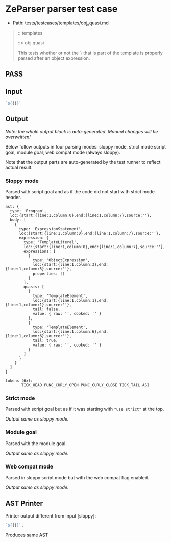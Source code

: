 # ZeParser parser test case

- Path: tests/testcases/templates/obj_quasi.md

> :: templates
>
> ::> obj quasi
>
> This tests whether or not the `}` that is part of the template is properly parsed after an object expression.

## PASS

## Input

`````js
`${{}}`
`````

## Output

_Note: the whole output block is auto-generated. Manual changes will be overwritten!_

Below follow outputs in four parsing modes: sloppy mode, strict mode script goal, module goal, web compat mode (always sloppy).

Note that the output parts are auto-generated by the test runner to reflect actual result.

### Sloppy mode

Parsed with script goal and as if the code did not start with strict mode header.

`````
ast: {
  type: 'Program',
  loc:{start:{line:1,column:0},end:{line:1,column:7},source:''},
  body: [
    {
      type: 'ExpressionStatement',
      loc:{start:{line:1,column:0},end:{line:1,column:7},source:''},
      expression: {
        type: 'TemplateLiteral',
        loc:{start:{line:1,column:0},end:{line:1,column:7},source:''},
        expressions: [
          {
            type: 'ObjectExpression',
            loc:{start:{line:1,column:3},end:{line:1,column:5},source:''},
            properties: []
          }
        ],
        quasis: [
          {
            type: 'TemplateElement',
            loc:{start:{line:1,column:1},end:{line:1,column:1},source:''},
            tail: false,
            value: { raw: '', cooked: '' }
          },
          {
            type: 'TemplateElement',
            loc:{start:{line:1,column:6},end:{line:1,column:6},source:''},
            tail: true,
            value: { raw: '', cooked: '' }
          }
        ]
      }
    }
  ]
}

tokens (6x):
       TICK_HEAD PUNC_CURLY_OPEN PUNC_CURLY_CLOSE TICK_TAIL ASI
`````

### Strict mode

Parsed with script goal but as if it was starting with `"use strict"` at the top.

_Output same as sloppy mode._

### Module goal

Parsed with the module goal.

_Output same as sloppy mode._

### Web compat mode

Parsed in sloppy script mode but with the web compat flag enabled.

_Output same as sloppy mode._

## AST Printer

Printer output different from input [sloppy]:

````js
`${{}}`;
````

Produces same AST
